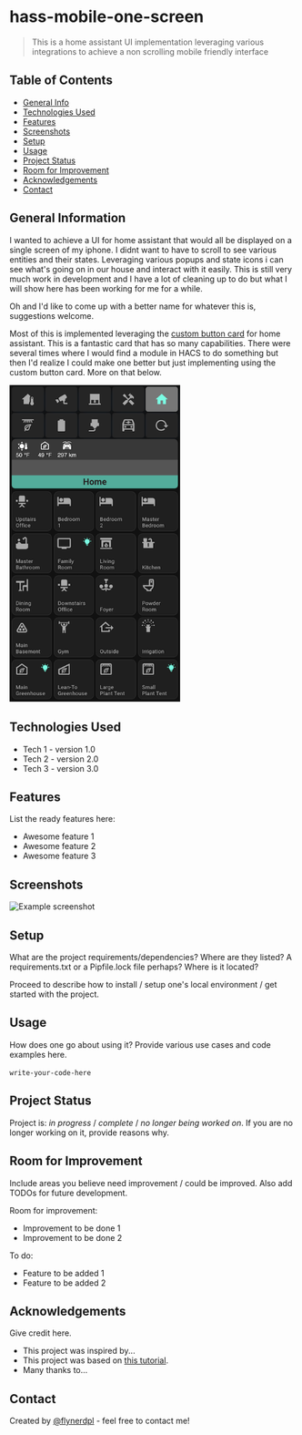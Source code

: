 # hass-mobile-one-screen
> This is a home assistant UI implementation leveraging various integrations to achieve a non scrolling mobile friendly interface

## Table of Contents
* [General Info](#general-information)
* [Technologies Used](#technologies-used)
* [Features](#features)
* [Screenshots](#screenshots)
* [Setup](#setup)
* [Usage](#usage)
* [Project Status](#project-status)
* [Room for Improvement](#room-for-improvement)
* [Acknowledgements](#acknowledgements)
* [Contact](#contact)
<!-- * [License](#license) -->


## General Information
I wanted to achieve a UI for home assistant that would all be displayed on a single screen of my iphone.  I didnt want to have to scroll to see various entities and their states.  Leveraging various popups and state icons i can see what's going on in our house and interact with it easily.  This is still very much work in development and I have a lot of cleaning up to do but what I will show here has been working for me for a while.  

Oh and I'd like to come up with a better name for whatever this is, suggestions welcome.

Most of this is implemented leveraging the [custom button card](https://github.com/custom-cards/button-card) for home assistant.  This is a fantastic card that has so many capabilities.  There were several times where I would find a module in HACS to do something but then I'd realize I could make one better but just implementing using the custom button card.   More on that below. 

<img src="./readme_images/mainscreen.png" width="300">

## Technologies Used
- Tech 1 - version 1.0
- Tech 2 - version 2.0
- Tech 3 - version 3.0


## Features
List the ready features here:
- Awesome feature 1
- Awesome feature 2
- Awesome feature 3


## Screenshots
![Example screenshot](./img/screenshot.png)
<!-- If you have screenshots you'd like to share, include them here. -->


## Setup
What are the project requirements/dependencies? Where are they listed? A requirements.txt or a Pipfile.lock file perhaps? Where is it located?

Proceed to describe how to install / setup one's local environment / get started with the project.


## Usage
How does one go about using it?
Provide various use cases and code examples here.

`write-your-code-here`


## Project Status
Project is: _in progress_ / _complete_ / _no longer being worked on_. If you are no longer working on it, provide reasons why.


## Room for Improvement
Include areas you believe need improvement / could be improved. Also add TODOs for future development.

Room for improvement:
- Improvement to be done 1
- Improvement to be done 2

To do:
- Feature to be added 1
- Feature to be added 2


## Acknowledgements
Give credit here.
- This project was inspired by...
- This project was based on [this tutorial](https://www.example.com).
- Many thanks to...


## Contact
Created by [@flynerdpl](https://www.flynerd.pl/) - feel free to contact me!


<!-- Optional -->
<!-- ## License -->
<!-- This project is open source and available under the [... License](). -->

<!-- You don't have to include all sections - just the one's relevant to your project -->
